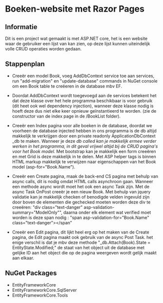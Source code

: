 ﻿# Boeken-website met Razor Pages
## Informatie
Dit is een project wat gemaakt is met ASP.NET core, het is een website waar de gebruiker een lijst van kan zien, op
deze lijst kunnen uiteindelijk volle CRUD operaties worden gedaan.

## Stappenplan
- Creeër een model Book, voeg AddDbContext service toe aan services, run "add-migration" en "update-database" commands
in NuGet console om een Book table te creëeren in de database mbv EF.

- Doordat AddDbContext wordt toegevoegd aan de services betekent het dat deze klasse over het hele programma beschikbaar
is voor gebruik (dit heet ook wel dependency injection), wanneer deze klasse nodig is hoeft deze dus niet elke keer opnieuw
geïnstantieerd te worden. (zie de constructor van de index page in de /BookList folder).
- Creeër een Index pagina voor alle boeken in de database, doordat we voorheen de database injected hebben in ons
programma is de db altijd makkelijk te verkrijgen door een private readonly ApplicationDbContext _db te maken.
Wanneer je deze _db called kan je makkelijk ermee verder werken in het programma, in dit geval vrijwel altijd bij de
CRUD pagina's voor het Book model._
Met bootstrap kan je makkelijk een form creeëren en met Grid is deze makkelijk in te delen. Met ASP helper tags
is binnen HTML markup makkelijk te verwijzen naar eigenschappen van het Book model (asp-for="Book.Name").
- Creeër een Create pagina, maak de back-end CS pagina met behulp van async calls, dit is nodig omdat
HTML calls asynchroon gaan. Wanneer een methode async wordt moet het ook een async Task zijn. Met de async
Task OnPost creeër je een nieuw Book. Met behulp van jquery validatie kan je makkelijk checken of benodigde velden
ingevuld zijn door boven de elementen die gechecked moeten worden deze div te creeëren: 
"div class="text-danger" asp-validation-summary="ModelOnly"", daarna onder elk element wat verified moet worden
is deze span nodig : "span asp-validation-for="Book.Name" class="text-danger"></span"

- Creeër een Edit pagina, dit lijkt heel erg op het maken van de Create pagina, de Edit pagina maakt ook gebruik van
de async Post Task. het enige verschil is dat je mbv deze methode "_db.Attach(Book).State = EntityState.Modified;"
de staat van het object uit de database met gelijke ID aan het object die op de pagina weergeven wordt gelijk maakt aan
elkaar.

## NuGet Packages
- EntityFrameworkCore
- EntityFrameworkCore.SqlServer
- EntityFrameworkCore.Tools